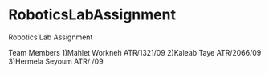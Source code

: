 # RoboticsLabAssignment
Robotics Lab Assignment

Team Members
1)Mahlet Workneh  ATR/1321/09
2)Kaleab Taye     ATR/2066/09
3)Hermela Seyoum  ATR/  /09
